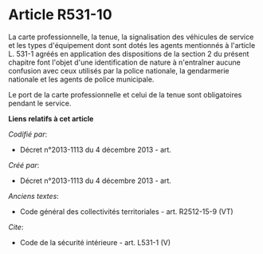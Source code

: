 # Article R531-10

La carte professionnelle, la tenue, la signalisation des véhicules de service et les types d'équipement dont sont dotés les
agents mentionnés à l'article L. 531-1 agréés en application des dispositions de la section 2 du présent chapitre font
l'objet d'une identification de nature à n'entraîner aucune confusion avec ceux utilisés par la police nationale, la
gendarmerie nationale et les agents de police municipale. 

Le port de la carte professionnelle et celui de la tenue sont obligatoires pendant le service.

**Liens relatifs à cet article**

_Codifié par_:

  - Décret n°2013-1113 du 4 décembre 2013 - art.

_Créé par_:

  - Décret n°2013-1113 du 4 décembre 2013 - art.

_Anciens textes_:

  - Code général des collectivités territoriales - art. R2512-15-9 (VT)

_Cite_:

  - Code de la sécurité intérieure - art. L531-1 (V)
